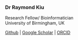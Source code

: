 ### Dr Raymond Kiu

Research Fellow/ Bioinformatician<br/>
University of Birmingham, UK

[Github](https://github.com/raymondkiu) | [Google Scholar](https://scholar.google.com/citations?hl=en&user=wHF3Lm8AAAAJ) | [ORCID](http://orcid.org/0000-0002-8099-8258)
